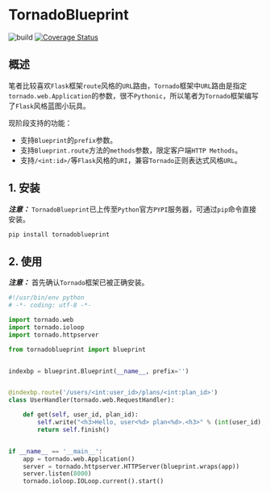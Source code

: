 # TornadoBlueprint

![build](https://travis-ci.org/keepalive555/tornadoblueprint.svg?branch=master)
[![Coverage Status](https://coveralls.io/repos/github/keepalive555/tornadoblueprint/badge.svg?branch=master)](https://coveralls.io/github/keepalive555/tornadoblueprint?branch=master)

## 概述

笔者比较喜欢`Flask`框架`route`风格的`URL`路由，`Tornado`框架中`URL`路由是指定`tornado.web.Application`的参数，很不`Pythonic`，所以笔者为`Tornado`框架编写了`Flask`风格蓝图小玩具。

现阶段支持的功能：

- 支持`Blueprint`的`prefix`参数。
- 支持`Blueprint.route`方法的`methods`参数，限定客户端`HTTP Methods`。
- 支持`/<int:id>/`等`Flask`风格的`URI`，兼容`Tornado`正则表达式风格`URL`。

## 1. 安装

***注意：*** `TornadoBlueprint`已上传至`Python`官方`PYPI`服务器，可通过`pip`命令直接安装。

```bash
pip install tornadoblueprint
```

## 2. 使用

***注意：*** 首先确认`Tornado`框架已被正确安装。

```python
#!/usr/bin/env python
# -*- coding: utf-8 -*-

import tornado.web
import tornado.ioloop
import tornado.httpserver

from tornadoblueprint import blueprint


indexbp = blueprint.Blueprint(__name__, prefix='')


@indexbp.route('/users/<int:user_id>/plans/<int:plan_id>')
class UserHandler(tornado.web.RequestHandler):

    def get(self, user_id, plan_id):
        self.write("<h3>Hello, user<%d> plan<%d>.<h3>" % (int(user_id), int(plan_id)))
        return self.finish()


if __name__ == '__main__':
    app = tornado.web.Application()
    server = tornado.httpserver.HTTPServer(blueprint.wraps(app))
    server.listen(8000)
    tornado.ioloop.IOLoop.current().start()

```

